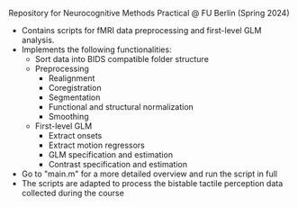 Repository for Neurocognitive Methods Practical @ FU Berlin (Spring 2024)<br>
- Contains scripts for fMRI data preprocessing and first-level GLM analysis.
- Implements the following functionalities:
  - Sort data into BIDS compatible folder structure
  - Preprocessing
      - Realignment
      - Coregistration
      - Segmentation
      - Functional and structural normalization
      - Smoothing
  - First-level GLM
      - Extract onsets
      - Extract motion regressors
      - GLM specification and estimation
      - Contrast specification and estimation
- Go to "main.m" for a more detailed overview and run the script in full
- The scripts are adapted to process the bistable tactile perception data collected during the course
